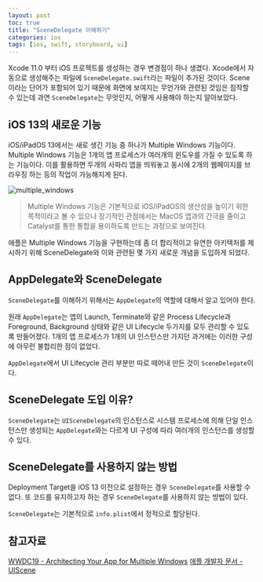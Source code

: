 ```yaml
---
layout: post
toc: true
title: "SceneDelegate 이해하기"
categories: ios
tags: [ios, swift, storyboard, ui]
---
```


Xcode 11.0 부터 iOS 프로젝트를 생성하는 경우 변경점이 하나 생겼다. Xcode에서 자동으로 생성해주는 파일에 `SceneDelegate.swift`라는 파일이 추가된 것이다. Scene이라는 단어가 포함되어 있기 때문에 화면에 보여지는 무언가와 관련된 것임은 짐작할 수 있는데 과연 `SceneDelegate`는 무엇인지, 어떻게 사용해야 하는지 알아보았다.


## iOS 13의 새로운 기능
iOS/iPadOS 13에서는 새로 생긴 기능 중 하나가 Multiple Windows 기능이다. Multiple Windows 기능은 1개의 앱 프로세스가 여러개의 윈도우를 가질 수 있도록 하는 기능이다. 이를 활용하면 두개의 사파리 앱을 띄워놓고 동시에 2개의 웹페이지를 브라우징 하는 등의 작업이 가능해지게 된다.

![multiple_windows](https://user-images.githubusercontent.com/7419790/94760917-bc32c900-03de-11eb-9912-46a9e30f8a83.jpg)

>  Multiple Windows 기능은 기본적으로 iOS/iPadOS의 생산성을 높이기 위한 목적이라고 볼 수 있으나
> 장기적인 관점에서는 MacOS 앱과의 간극을 줄이고 Catalyst를 통한 통합을 용이하도록 만드는 과정으로 보여진다.

애플은 Multiple Windows 기능을 구현하는데 좀 더 합리적이고 유연한 아키텍처를 제시하기 위해 SceneDelegate와 이와 관련된 몇 가지 새로운 개념을 도입하게 되었다.


## AppDelegate와 SceneDelegate
`SceneDelegate`를 이해하기 위해서는 `AppDelegate`의 역할에 대해서 알고 있어야 한다.

원래 `AppDelegate`는 앱의 Launch, Terminate와 같은 Process Lifecycle과 Foreground, Background 상태와 같은 UI Lifecycle 두가지를 모두 관리할 수 있도록 만들어졌다. 1개의 앱 프로세스가 1개의 UI 인스턴스만 가지던 과거에는 이러한 구성에 아무런 불합리한 점이 없었다.

`AppDelegate`에서 UI Lifecycle 관리 부분만 따로 떼어내 만든 것이 `SceneDelegate`이다.


## SceneDelegate 도입 이유?
`SceneDelegate`는 `UISceneDelegate`의 인스턴스로 시스템 프로세스에 의해 단일 인스턴스만 생성되는 `AppDelegate`와는 다르게 UI 구성에 따라 여러개의 인스턴스를 생성할 수 있다.



## SceneDelegate를 사용하지 않는 방법
Deployment Target을 iOS 13 이전으로 설정하는 경우 `SceneDelegate`를 사용할 수 없다. 또 코드를 유지하고자 하는 경우 `SceneDelegate`를 사용하지 않는 방법이 있다.

`SceneDelegate`는 기본적으로 `info.plist`에서 정적으로 할당된다.




## 참고자료
[WWDC19 - Architecting Your App for Multiple Windows](https://wwdc.io/share/wwdc19/258)
[애플 개발자 문서 - UIScene](https://developer.apple.com/documentation/uikit/uiscene)
